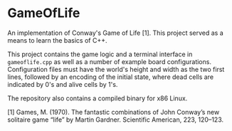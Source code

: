# GameOfLife

An implementation of Conway's Game of Life [1].
This project served as a means to learn the basics of C++.

This project contains the game logic and a terminal interface in `gameoflife.cpp` as well as a number of example board configurations.
Configuration files must have the world's height and width as the two first lines, followed by an encoding of the initial state, where dead cells are indicated by 0's and alive cells by 1's.

The repository also contains a compiled binary for x86 Linux.


[1] Games, M. (1970). The fantastic combinations of John Conway’s new solitaire game “life” by Martin Gardner. Scientific American, 223, 120–123.
